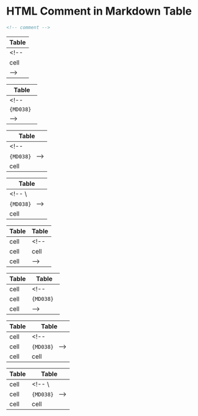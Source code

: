 # HTML Comment in Markdown Table

```xml
<!-- comment -->
```

| Table |
|-------|
| <!--  |
| cell  |
| -->   |

| Table      |
|------------|
| <!--       |
| `{MD038} ` |
| -->        |

| Table          |
|----------------|
| <!--
  `{MD038} ` --> |
| cell           |

| Table          |
|----------------|
| <!--           \
  `{MD038} ` --> |
| cell           |

| Table | Table |
|-------|-------|
| cell  | <!--  |
| cell  | cell  |
| cell  | -->   |

| Table | Table      |
|-------|------------|
| cell  | <!--       |
| cell  | `{MD038} ` |
| cell  | -->        |

| Table | Table          |
|-------|----------------|
| cell  | <!--
| cell  | `{MD038} ` --> |
| cell  | cell           |

| Table | Table          |
|-------|----------------|
| cell  | <!--           \
| cell  | `{MD038} ` --> |
| cell  | cell           |

<!-- markdownlint-configure-file {
  "table-column-style": false,
  "table-pipe-style": false
} -->
